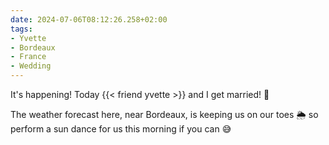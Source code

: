 ```yaml
---
date: 2024-07-06T08:12:26.258+02:00
tags:
- Yvette
- Bordeaux
- France
- Wedding
---
```


It's happening! Today {{< friend yvette >}} and I get married! 🤩

The weather forecast here, near Bordeaux, is keeping us on our toes 🌦️ so perform a sun dance for us this morning if you can 😅